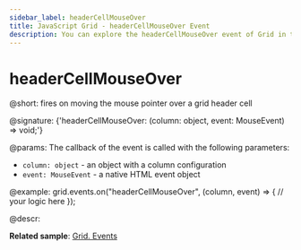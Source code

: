 ```yaml
---
sidebar_label: headerCellMouseOver
title: JavaScript Grid - headerCellMouseOver Event 
description: You can explore the headerCellMouseOver event of Grid in the documentation of the DHTMLX JavaScript UI library. Browse developer guides and API reference, try out code examples and live demos, and download a free 30-day evaluation version of DHTMLX Suite.
---
```


# headerCellMouseOver

@short: fires on moving the mouse pointer over a grid header cell

@signature: {'headerCellMouseOver: (column: object, event: MouseEvent) => void;'}

@params:
The callback of the event is called with the following parameters:

- `column: object` - an object with a column configuration
- `event: MouseEvent` - a native HTML event object

@example:
grid.events.on("headerCellMouseOver", (column, event) => {
    // your logic here
});

@descr:

**Related sample**: [Grid. Events](https://snippet.dhtmlx.com/9zeyp4ds)
